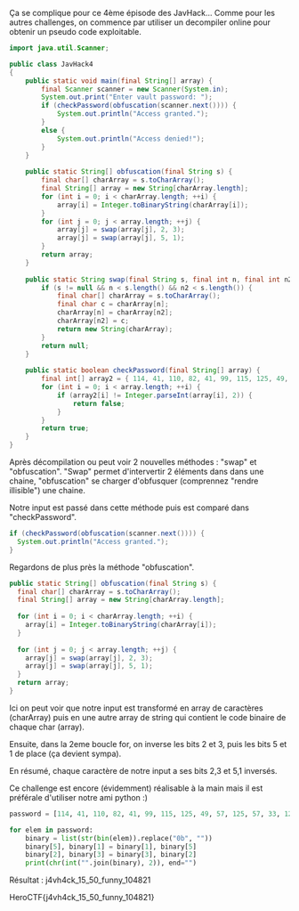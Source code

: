 Ça se complique pour ce 4ème épisode des JavHack...
Comme pour les autres challenges, on commence par utiliser un decompiler online pour obtenir un pseudo code exploitable.
```java
import java.util.Scanner;

public class JavHack4
{
    public static void main(final String[] array) {
        final Scanner scanner = new Scanner(System.in);
        System.out.print("Enter vault password: ");
        if (checkPassword(obfuscation(scanner.next()))) {
            System.out.println("Access granted.");
        }
        else {
            System.out.println("Access denied!");
        }
    }
    
    public static String[] obfuscation(final String s) {
        final char[] charArray = s.toCharArray();
        final String[] array = new String[charArray.length];
        for (int i = 0; i < charArray.length; ++i) {
            array[i] = Integer.toBinaryString(charArray[i]);
        }
        for (int j = 0; j < array.length; ++j) {
            array[j] = swap(array[j], 2, 3);
            array[j] = swap(array[j], 5, 1);
        }
        return array;
    }
    
    public static String swap(final String s, final int n, final int n2) {
        if (s != null && n < s.length() && n2 < s.length()) {
            final char[] charArray = s.toCharArray();
            final char c = charArray[n];
            charArray[n] = charArray[n2];
            charArray[n2] = c;
            return new String(charArray);
        }
        return null;
    }
    
    public static boolean checkPassword(final String[] array) {
        final int[] array2 = { 114, 41, 110, 82, 41, 99, 115, 125, 49, 57, 125, 57, 33, 125, 102, 79, 118, 118, 91, 125, 49, 33, 41, 37, 35, 49 };
        for (int i = 0; i < array.length; ++i) {
            if (array2[i] != Integer.parseInt(array[i], 2)) {
                return false;
            }
        }
        return true;
    }
}
```
Après décompilation ou peut voir 2 nouvelles méthodes : "swap" et "obfuscation". "Swap" permet d'intervertir 2 éléments dans dans une chaine, "obfuscation" se charger d'obfusquer (comprennez "rendre illisible") une chaine.

Notre input est passé dans cette méthode puis est comparé dans "checkPassword".
```java
if (checkPassword(obfuscation(scanner.next()))) {
  System.out.println("Access granted.");
}
```
Regardons de plus près la méthode "obfuscation".
```java
public static String[] obfuscation(final String s) {
  final char[] charArray = s.toCharArray();
  final String[] array = new String[charArray.length];
  
  for (int i = 0; i < charArray.length; ++i) {
    array[i] = Integer.toBinaryString(charArray[i]);
  }
  
  for (int j = 0; j < array.length; ++j) {
    array[j] = swap(array[j], 2, 3);
    array[j] = swap(array[j], 5, 1);
  }
  return array;
}
```
Ici on peut voir que notre input est transformé en array de caractères (charArray) puis en une autre array de string qui contient le code binaire de chaque char (array).

Ensuite, dans la 2eme boucle for, on inverse les bits 2 et 3, puis les bits 5 et 1 de place (ça devient sympa).

En résumé, chaque caractère de notre input a ses bits 2,3 et 5,1 inversés.

Ce challenge est encore (évidemment) réalisable à la main mais il est préférale d'utiliser notre ami python :)
```python
password = [114, 41, 110, 82, 41, 99, 115, 125, 49, 57, 125, 57, 33, 125, 102, 79, 118, 118, 91, 125, 49, 33, 41, 37, 35, 49]

for elem in password:
	binary = list(str(bin(elem)).replace("0b", ""))
	binary[5], binary[1] = binary[1], binary[5]
	binary[2], binary[3] = binary[3], binary[2]
	print(chr(int("".join(binary), 2)), end="")
```
Résultat : j4vh4ck_15_50_funny_104821

HeroCTF{j4vh4ck_15_50_funny_104821}
